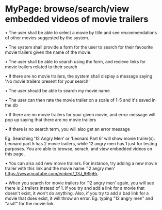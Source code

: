 # MyPage: browse/search/view embedded videos of movie trailers

• The user shall be able to select a movie by title and see recommendations of other movies suggested by the system.

• The system shall provide a form for the user to search for their favourite movie trailers given the name of the movie.

• The user shall be able to search using the form, and recieve links for movie trailers related to their search

• If there are no movie trailers, the system shall display a message saying 'No movie trailers present for your search'

• The user should be able to search my movie name 

• The user can then rate the movie trailer on a scale of 1-5 and it's saved in the db

• If there are no movie trailers for your given movie, and error message will pop up saying that there are no movie trailers

• If there is no search term, you will also get an error message

Eg. Searching '12 Angry Men' or 'Leonard Part 6' will show movie trailer(s). Leonard part 5 has 2 movie trailers, while 12 angry men has 1 just for testing
purposes. You are able to browse, serach, and view embedded videos on this page.

• You can also add new movie trailers. For instance, try adding a new movie trailer with this link and the movie name '12 angry men' https://www.youtube.com/embed/_13J_9B5jEk.

• When you search for movie trailers for '12 angry men' again, you will see there is 2 trailers instead of 1. If you try and add a link for a movie that doesn't exist, it won't do anything. Also, if you try to add a bad link for a movie that does exist, it will throw an error. Eg. typing "12 angry men" and "asdf" for the movie link.

